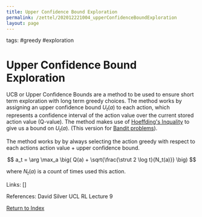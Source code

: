 ```yaml
---
title: Upper Confidence Bound Exploration
permalink: /zettel/202012221004_upperConfidenceBoundExploration
layout: page
---
```

tags: #greedy #exploration

# Upper Confidence Bound Exploration

UCB or Upper Confidence Bounds are a method to be used to ensure short term exploration 
with long term greedy choices. The method works by assigning an upper confidence bound $U_t(a)$ to 
each action, which represents a confidence interval of the action value over the current stored action value (Q-value).
The method makes use of [Hoeffding's Inquality](TODOs) to give us a bound on $U_t(a)$. (This version for [Bandit problems](TODOs)).

The method works by by always selecting the action greedy with respect to each actions action value + upper confidence bound.

$$
a_t = \arg \max_a \big( Q(a) + \sqrt{\frac{\strut 2 \log t}{N_t(a)}} \big)
$$

where $N_t(a)$ is a count of times used this action. 

Links: []

References: David Silver UCL RL Lecture 9

[Return to Index](index)